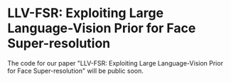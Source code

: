 # LLV-FSR: Exploiting Large Language-Vision Prior for Face Super-resolution
The code for our paper "LLV-FSR: Exploiting Large Language-Vision Prior for Face Super-resolution" will be public soon.
